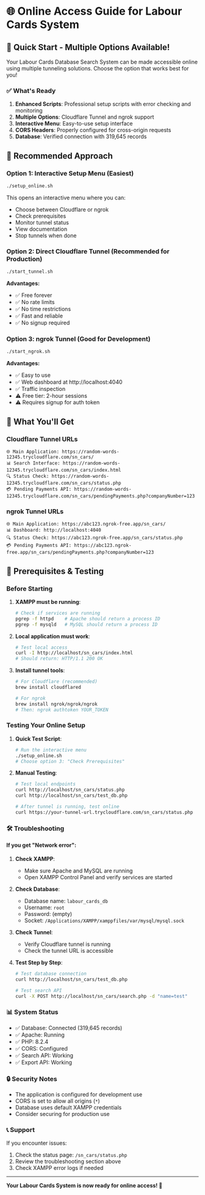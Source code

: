 # 🌐 Online Access Guide for Labour Cards System

## 🚀 Quick Start - Multiple Options Available!

Your Labour Cards Database Search System can be made accessible online using multiple tunneling solutions. Choose the option that works best for you!

### ✅ What's Ready

1. **Enhanced Scripts**: Professional setup scripts with error checking and monitoring
2. **Multiple Options**: Cloudflare Tunnel and ngrok support
3. **Interactive Menu**: Easy-to-use setup interface
4. **CORS Headers**: Properly configured for cross-origin requests
5. **Database**: Verified connection with 319,645 records

## 🎯 Recommended Approach

### Option 1: Interactive Setup Menu (Easiest)
```bash
./setup_online.sh
```

This opens an interactive menu where you can:
- Choose between Cloudflare or ngrok
- Check prerequisites
- Monitor tunnel status
- View documentation
- Stop tunnels when done

### Option 2: Direct Cloudflare Tunnel (Recommended for Production)
```bash
./start_tunnel.sh
```

**Advantages:**
- ✅ Free forever
- ✅ No rate limits  
- ✅ No time restrictions
- ✅ Fast and reliable
- ✅ No signup required

### Option 3: ngrok Tunnel (Good for Development)
```bash
./start_ngrok.sh
```

**Advantages:**
- ✅ Easy to use
- ✅ Web dashboard at http://localhost:4040
- ✅ Traffic inspection
- ⚠️ Free tier: 2-hour sessions
- ⚠️ Requires signup for auth token

## 📱 What You'll Get

### Cloudflare Tunnel URLs
```
🌐 Main Application: https://random-words-12345.trycloudflare.com/sn_cars/
📊 Search Interface: https://random-words-12345.trycloudflare.com/sn_cars/index.html
🔍 Status Check: https://random-words-12345.trycloudflare.com/sn_cars/status.php
💳 Pending Payments API: https://random-words-12345.trycloudflare.com/sn_cars/pendingPayments.php?companyNumber=123
```

### ngrok Tunnel URLs  
```
🌐 Main Application: https://abc123.ngrok-free.app/sn_cars/
📊 Dashboard: http://localhost:4040
🔍 Status Check: https://abc123.ngrok-free.app/sn_cars/status.php
💳 Pending Payments API: https://abc123.ngrok-free.app/sn_cars/pendingPayments.php?companyNumber=123
```

## 🔧 Prerequisites & Testing

### Before Starting
1. **XAMPP must be running**:
   ```bash
   # Check if services are running
   pgrep -f httpd    # Apache should return a process ID
   pgrep -f mysqld   # MySQL should return a process ID
   ```

2. **Local application must work**:
   ```bash
   # Test local access
   curl -I http://localhost/sn_cars/index.html
   # Should return: HTTP/1.1 200 OK
   ```

3. **Install tunnel tools**:
   ```bash
   # For Cloudflare (recommended)
   brew install cloudflared
   
   # For ngrok
   brew install ngrok/ngrok/ngrok
   # Then: ngrok authtoken YOUR_TOKEN
   ```

### Testing Your Online Setup

1. **Quick Test Script**:
   ```bash
   # Run the interactive menu
   ./setup_online.sh
   # Choose option 3: "Check Prerequisites"
   ```

2. **Manual Testing**:
   ```bash
   # Test local endpoints
   curl http://localhost/sn_cars/status.php
   curl http://localhost/sn_cars/test_db.php
   
   # After tunnel is running, test online
   curl https://your-tunnel-url.trycloudflare.com/sn_cars/status.php
   ```

### 🛠️ Troubleshooting

#### If you get "Network error":

1. **Check XAMPP**:
   - Make sure Apache and MySQL are running
   - Open XAMPP Control Panel and verify services are started

2. **Check Database**:
   - Database name: `labour_cards_db`
   - Username: `root`
   - Password: (empty)
   - Socket: `/Applications/XAMPP/xamppfiles/var/mysql/mysql.sock`

3. **Check Tunnel**:
   - Verify Cloudflare tunnel is running
   - Check the tunnel URL is accessible

4. **Test Step by Step**:
   ```bash
   # Test database connection
   curl http://localhost/sn_cars/test_db.php
   
   # Test search API
   curl -X POST http://localhost/sn_cars/search.php -d "name=test"
   ```

### 📊 System Status

- ✅ Database: Connected (319,645 records)
- ✅ Apache: Running
- ✅ PHP: 8.2.4
- ✅ CORS: Configured
- ✅ Search API: Working
- ✅ Export API: Working

### 🔒 Security Notes

- The application is configured for development use
- CORS is set to allow all origins (`*`)
- Database uses default XAMPP credentials
- Consider securing for production use

### 📞 Support

If you encounter issues:
1. Check the status page: `/sn_cars/status.php`
2. Review the troubleshooting section above
3. Check XAMPP error logs if needed

---

**Your Labour Cards System is now ready for online access! 🎉**


